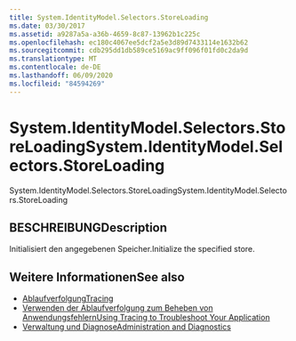 ```yaml
---
title: System.IdentityModel.Selectors.StoreLoading
ms.date: 03/30/2017
ms.assetid: a9287a5a-a36b-4659-8c87-13962b1c225c
ms.openlocfilehash: ec180c4067ee5dcf2a5e3d89d7433114e1632b62
ms.sourcegitcommit: cdb295dd1db589ce5169ac9ff096f01fd0c2da9d
ms.translationtype: MT
ms.contentlocale: de-DE
ms.lasthandoff: 06/09/2020
ms.locfileid: "84594269"
---
```

# <a name="systemidentitymodelselectorsstoreloading"></a><span data-ttu-id="02f0b-102">System.IdentityModel.Selectors.StoreLoading</span><span class="sxs-lookup"><span data-stu-id="02f0b-102">System.IdentityModel.Selectors.StoreLoading</span></span>
<span data-ttu-id="02f0b-103">System.IdentityModel.Selectors.StoreLoading</span><span class="sxs-lookup"><span data-stu-id="02f0b-103">System.IdentityModel.Selectors.StoreLoading</span></span>  
  
## <a name="description"></a><span data-ttu-id="02f0b-104">BESCHREIBUNG</span><span class="sxs-lookup"><span data-stu-id="02f0b-104">Description</span></span>  
 <span data-ttu-id="02f0b-105">Initialisiert den angegebenen Speicher.</span><span class="sxs-lookup"><span data-stu-id="02f0b-105">Initialize the specified store.</span></span>  
  
## <a name="see-also"></a><span data-ttu-id="02f0b-106">Weitere Informationen</span><span class="sxs-lookup"><span data-stu-id="02f0b-106">See also</span></span>

- [<span data-ttu-id="02f0b-107">Ablaufverfolgung</span><span class="sxs-lookup"><span data-stu-id="02f0b-107">Tracing</span></span>](index.md)
- [<span data-ttu-id="02f0b-108">Verwenden der Ablaufverfolgung zum Beheben von Anwendungsfehlern</span><span class="sxs-lookup"><span data-stu-id="02f0b-108">Using Tracing to Troubleshoot Your Application</span></span>](using-tracing-to-troubleshoot-your-application.md)
- [<span data-ttu-id="02f0b-109">Verwaltung und Diagnose</span><span class="sxs-lookup"><span data-stu-id="02f0b-109">Administration and Diagnostics</span></span>](../index.md)
